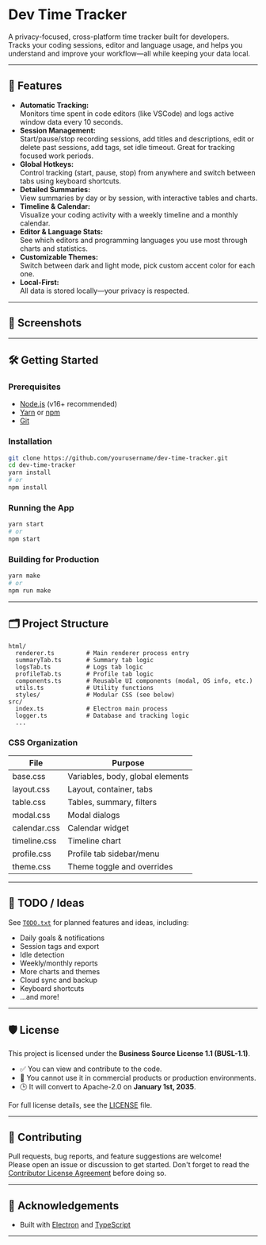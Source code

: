 # Dev Time Tracker

A privacy-focused, cross-platform time tracker built for developers.  
Tracks your coding sessions, editor and language usage, and helps you understand and improve your workflow—all while keeping your data local.

---

## 🚀 Features

- **Automatic Tracking:**  
  Monitors time spent in code editors (like VSCode) and logs active window data every 10 seconds.
- **Session Management:**  
  Start/pause/stop recording sessions, add titles and descriptions, edit or delete past sessions, add tags, set idle timeout. Great for tracking focused work periods.
- **Global Hotkeys:**  
  Control tracking (start, pause, stop) from anywhere and switch between tabs using keyboard shortcuts.
- **Detailed Summaries:**  
  View summaries by day or by session, with interactive tables and charts.
- **Timeline & Calendar:**  
  Visualize your coding activity with a weekly timeline and a monthly calendar.
- **Editor & Language Stats:**  
  See which editors and programming languages you use most through charts and statistics.
- **Customizable Themes:**  
  Switch between dark and light mode, pick custom accent color for each one.
- **Local-First:**  
  All data is stored locally—your privacy is respected.

---

## 📸 Screenshots

<!-- Add screenshots here if available -->

---

## 🛠️ Getting Started

### Prerequisites

- [Node.js](https://nodejs.org/) (v16+ recommended)
- [Yarn](https://yarnpkg.com/) or [npm](https://www.npmjs.com/)
- [Git](https://git-scm.com/)

### Installation

```bash
git clone https://github.com/yourusername/dev-time-tracker.git
cd dev-time-tracker
yarn install
# or
npm install
```

### Running the App

```bash
yarn start
# or
npm start
```

### Building for Production

```bash
yarn make
# or
npm run make
```

---

## 🗂️ Project Structure

```
html/
  renderer.ts         # Main renderer process entry
  summaryTab.ts       # Summary tab logic
  logsTab.ts          # Logs tab logic
  profileTab.ts       # Profile tab logic
  components.ts       # Reusable UI components (modal, OS info, etc.)
  utils.ts            # Utility functions
  styles/             # Modular CSS (see below)
src/
  index.ts            # Electron main process
  logger.ts           # Database and tracking logic
  ...
```

### CSS Organization

| File                | Purpose                                 |
|---------------------|-----------------------------------------|
| base.css            | Variables, body, global elements        |
| layout.css          | Layout, container, tabs                 |
| table.css           | Tables, summary, filters                |
| modal.css           | Modal dialogs                           |
| calendar.css        | Calendar widget                         |
| timeline.css        | Timeline chart                          |
| profile.css         | Profile tab sidebar/menu                |
| theme.css           | Theme toggle and overrides              |

---

## 📝 TODO / Ideas

See [`TODO.txt`](./TODO.txt) for planned features and ideas, including:
- Daily goals & notifications
- Session tags and export
- Idle detection
- Weekly/monthly reports
- More charts and themes
- Cloud sync and backup
- Keyboard shortcuts
- ...and more!

---

## 🛡️ License

This project is licensed under the **Business Source License 1.1 (BUSL-1.1)**.

- ✅ You can view and contribute to the code.
- 🚫 You cannot use it in commercial products or production environments.
- 🕒 It will convert to Apache-2.0 on **January 1st, 2035**.

For full license details, see the [LICENSE](./LICENSE) file.

---

## 🤝 Contributing

Pull requests, bug reports, and feature suggestions are welcome!  
Please open an issue or discussion to get started.
Don't forget to read the [Contributor License Agreement](./CLA.md) before doing so.

---

## 🙏 Acknowledgements

- Built with [Electron](https://www.electronjs.org/) and [TypeScript](https://www.typescriptlang.org/)

---